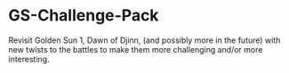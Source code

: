 # GS-Challenge-Pack
Revisit Golden Sun 1, Dawn of Djinn, (and possibly more in the future) with new twists to the battles to make them more challenging and/or more interesting.
